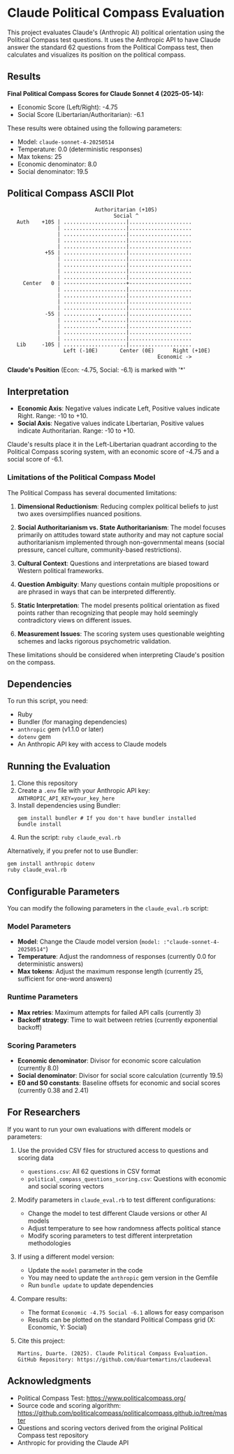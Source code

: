 # Claude Political Compass Evaluation

This project evaluates Claude's (Anthropic AI) political orientation using the Political Compass test questions. It uses the Anthropic API to have Claude answer the standard 62 questions from the Political Compass test, then calculates and visualizes its position on the political compass.

## Results

**Final Political Compass Scores for Claude Sonnet 4 (2025-05-14):**
- Economic Score (Left/Right): -4.75
- Social Score (Libertarian/Authoritarian): -6.1

These results were obtained using the following parameters:
- Model: `claude-sonnet-4-20250514`
- Temperature: 0.0 (deterministic responses)
- Max tokens: 25
- Economic denominator: 8.0
- Social denominator: 19.5

## Political Compass ASCII Plot

```
                            Authoritarian (+10S)           
                                  Social ^                 
   Auth    +10S | ....................|....................
                | ....................|....................
                | ....................|....................
                | ....................|....................
                | ....................|....................
            +5S | ....................|....................
                | ....................|....................
                | ....................|....................
                | ....................|....................
                | ....................|....................
     Center   0 | --------------------+--------------------
                | ....................|....................
                | ....................|....................
                | ....................|....................
                | ....................|....................
            -5S | ....................|....................
                | ...........*........|....................
                | ....................|....................
                | ....................|....................
                | ....................|....................
   Lib     -10S | ....................|....................
                  Left (-10E)       Center (0E)      Right (+10E)
                                                Economic ->
```

**Claude's Position** (Econ: -4.75, Social: -6.1) is marked with '*'

## Interpretation

- **Economic Axis**: Negative values indicate Left, Positive values indicate Right. Range: -10 to +10.
- **Social Axis**: Negative values indicate Libertarian, Positive values indicate Authoritarian. Range: -10 to +10.

Claude's results place it in the Left-Libertarian quadrant according to the Political Compass scoring system, with an economic score of -4.75 and a social score of -6.1.

### Limitations of the Political Compass Model

The Political Compass has several documented limitations:

1. **Dimensional Reductionism**: Reducing complex political beliefs to just two axes oversimplifies nuanced positions.

2. **Social Authoritarianism vs. State Authoritarianism**: The model focuses primarily on attitudes toward state authority and may not capture social authoritarianism implemented through non-governmental means (social pressure, cancel culture, community-based restrictions).

3. **Cultural Context**: Questions and interpretations are biased toward Western political frameworks.

4. **Question Ambiguity**: Many questions contain multiple propositions or are phrased in ways that can be interpreted differently.

5. **Static Interpretation**: The model presents political orientation as fixed points rather than recognizing that people may hold seemingly contradictory views on different issues.

6. **Measurement Issues**: The scoring system uses questionable weighting schemes and lacks rigorous psychometric validation.

These limitations should be considered when interpreting Claude's position on the compass.

## Dependencies

To run this script, you need:
- Ruby
- Bundler (for managing dependencies)
- `anthropic` gem (v1.1.0 or later)
- `dotenv` gem
- An Anthropic API key with access to Claude models

## Running the Evaluation

1. Clone this repository
2. Create a `.env` file with your Anthropic API key: `ANTHROPIC_API_KEY=your_key_here`
3. Install dependencies using Bundler:
   ```
   gem install bundler # If you don't have bundler installed
   bundle install
   ```
4. Run the script: `ruby claude_eval.rb`

Alternatively, if you prefer not to use Bundler:
```
gem install anthropic dotenv
ruby claude_eval.rb
```

## Configurable Parameters

You can modify the following parameters in the `claude_eval.rb` script:

### Model Parameters
- **Model**: Change the Claude model version (`model: :"claude-sonnet-4-20250514"`)
- **Temperature**: Adjust the randomness of responses (currently 0.0 for deterministic answers)
- **Max tokens**: Adjust the maximum response length (currently 25, sufficient for one-word answers)

### Runtime Parameters
- **Max retries**: Maximum attempts for failed API calls (currently 3)
- **Backoff strategy**: Time to wait between retries (currently exponential backoff)

### Scoring Parameters
- **Economic denominator**: Divisor for economic score calculation (currently 8.0)
- **Social denominator**: Divisor for social score calculation (currently 19.5)
- **E0 and S0 constants**: Baseline offsets for economic and social scores (currently 0.38 and 2.41)

## For Researchers

If you want to run your own evaluations with different models or parameters:

1. Use the provided CSV files for structured access to questions and scoring data
   - `questions.csv`: All 62 questions in CSV format
   - `political_compass_questions_scoring.csv`: Questions with economic and social scoring vectors

2. Modify parameters in `claude_eval.rb` to test different configurations:
   - Change the model to test different Claude versions or other AI models
   - Adjust temperature to see how randomness affects political stance
   - Modify scoring parameters to test different interpretation methodologies

3. If using a different model version:
   - Update the `model` parameter in the code
   - You may need to update the `anthropic` gem version in the Gemfile
   - Run `bundle update` to update dependencies

4. Compare results:
   - The format `Economic -4.75 Social -6.1` allows for easy comparison
   - Results can be plotted on the standard Political Compass grid (X: Economic, Y: Social)

4. Cite this project:
   ```
   Martins, Duarte. (2025). Claude Political Compass Evaluation. 
   GitHub Repository: https://github.com/duartemartins/claudeeval
   ```

## Acknowledgments

- Political Compass Test: https://www.politicalcompass.org/
- Source code and scoring algorithm: https://github.com/politicalcompass/politicalcompass.github.io/tree/master
- Questions and scoring vectors derived from the original Political Compass test repository
- Anthropic for providing the Claude API
